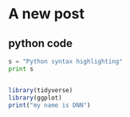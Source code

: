 # A new post

## python code

```python
s = "Python syntax highlighting"
print s
```
```r

library(tidyverse)
library(ggplot)
print("my name is DNN")
```
